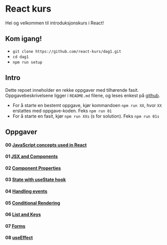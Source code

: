 # React kurs

Hei og velkommen til introduksjonskurs i React!

## Kom igang!
* `git clone https://github.com/react-kurs/dag1.git`
* `cd dag1`
* `npm run setup`

## Intro
Dette repoet inneholder en rekke oppgaver med tilhørende fasit.
Oppgavebeskrivelsene ligger i `README.md` filene, og leses enkest på [github](https://github.com/react-kurs/dag1).
* For å starte en bestemt oppgave, kjør kommandoen `npm run XX`, hvor `XX` erstattes med oppgave-koden. Feks `npm run 01`
* For å starte en fasit, kjør `npm run XXs` (s for solution). Feks `npm run 01s`

## Oppgaver
#### 00 [JavaScript concepts used in React](00-js-concepts/README.md)
#### 01 [JSX and Components](01-components/README.md)
#### 02 [Component Properties](02-props/README.md)
#### 03 [State with useState hook](03-state/README.md)
#### 04 [Handling events](04-handlingevents/README.md)
#### 05 [Conditional Rendering](05-conditionalrendering/README.md)
#### 06 [List and Keys](06-list-keys/README.md)
#### 07 [Forms](07-forms/README.md)
#### 08 [useEffect](08-useEffect/README.md)
